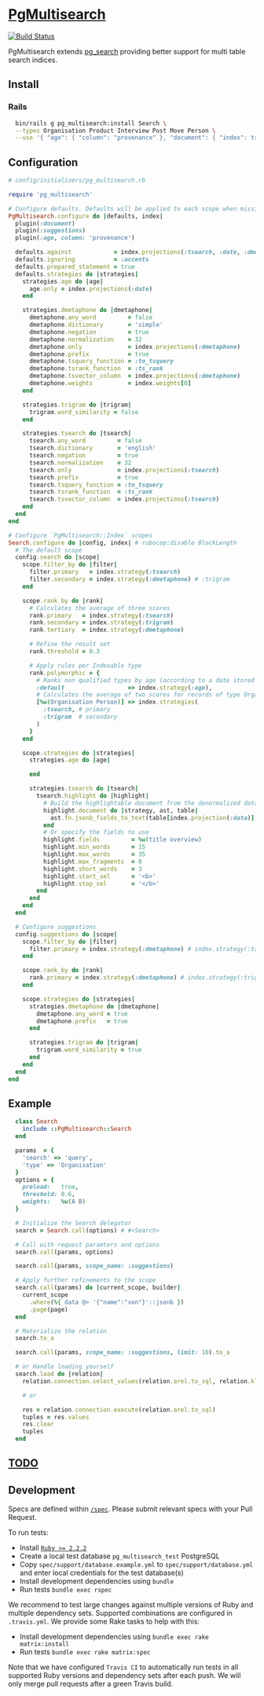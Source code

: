 # [PgMultisearch](http://github.com/piktur/pg_multisearch)

[![Build Status](https://travis-ci.com/piktur/pg_multisearch.svg?branch=master)](https://travis-ci.com/piktur/pg_multisearch)

PgMultisearch extends [pg_search](https://github.com/Casecommons/pg_search) providing better support for multi table search indices.

## Install

### Rails

```bash
  bin/rails g pg_multisearch:install Search \
  --types Organisation Product Interview Post Move Person \
  --use '{ "age": { "column": "provenance" }, "document": { "index": true }, "suggestions": true }'
```

## Configuration

```ruby
# config/initializers/pg_multisearch.rb

require 'pg_multisearch'

# Configure defaults. Defaults will be applied to each scope when missing.
PgMultisearch.configure do |defaults, index|
  plugin(:document)
  plugin(:suggestions)
  plugin(:age, column: 'provenance')

  defaults.against            = index.projections(:tsearch, :date, :dmetaphone, :trigram)
  defaults.ignoring           = :accents
  defaults.prepared_statement = true
  defaults.strategies do |strategies|
    strategies.age do |age|
      age.only = index.projections(:date)
    end

    strategies.dmetaphone do |dmetaphone|
      dmetaphone.any_word         = false
      dmetaphone.dictionary       = 'simple'
      dmetaphone.negation         = true
      dmetaphone.normalization    = 32
      dmetaphone.only             = index.projections(:dmetaphone)
      dmetaphone.prefix           = true
      dmetaphone.tsquery_function = :to_tsquery
      dmetaphone.tsrank_function  = :ts_rank
      dmetaphone.tsvector_column  = index.projections(:dmetaphone)
      dmetaphone.weights          = index.weights[0]
    end

    strategies.trigram do |trigram|
      trigram.word_similarity = false
    end

    strategies.tsearch do |tsearch|
      tsearch.any_word         = false
      tsearch.dictionary       = 'english'
      tsearch.negation         = true
      tsearch.normalization    = 32
      tsearch.only             = index.projections(:tsearch)
      tsearch.prefix           = true
      tsearch.tsquery_function = :to_tsquery
      tsearch.tsrank_function  = :ts_rank
      tsearch.tsvector_column  = index.projections(:tsearch)
    end
  end
end

# Configure `PgMultisearch::Index` scopes
Search.configure do |config, index| # rubocop:disable BlockLength
  # The default scope
  config.search do |scope|
    scope.filter_by do |filter|
      filter.primary   = index.strategy(:tsearch)
      filter.secondary = index.strategy(:dmetaphone) # :trigram
    end

    scope.rank_by do |rank|
      # Calculates the average of three scores
      rank.primary   = index.strategy(:tsearch)
      rank.secondary = index.strategy(:trigram)
      rank.tertiary  = index.strategy(:dmetaphone)

      # Refine the result set
      rank.threshold = 0.3

      # Apply rules per Indexable type
      rank.polymorphic = {
        # Ranks non qualified types by age (according to a date stored within the configured date column)
        :default                  => index.strategy(:age),
        # Calculates the average of two scores for records of type Organisation and Person
        [%w(Organisation Person)] => index.strategies(
          :tsearch, # primary
          :trigram  # secondary
        )
      }
    end

    scope.strategies do |strategies|
      strategies.age do |age|

      end

      strategies.tsearch do |tsearch|
        tsearch.highlight do |highlight|
          # Build the highlightable document from the denormalized data
          highlight.document do |strategy, ast, table|
            ast.fn.jsonb_fields_to_text(table[index.projection(:data)], ['field1', 'field2'])
          end
          # Or specify the fields to use
          highlight.fields         = %w(title overview)
          highlight.min_words      = 15
          highlight.max_words      = 35
          highlight.max_fragments  = 0
          highlight.short_words    = 3
          highlight.start_sel      = '<b>'
          highlight.stop_sel       = '</b>'
        end
      end
    end
  end

  # Configure suggestions
  config.suggestions do |scope|
    scope.filter_by do |filter|
      filter.primary = index.strategy(:dmetaphone) # index.strategy(:trigram)
    end

    scope.rank_by do |rank|
      rank.primary = index.strategy(:dmetaphone) # index.strategy(:trigram)
    end

    scope.strategies do |strategies|
      strategies.dmetaphone do |dmetaphone|
        dmetaphone.any_word = true
        dmetaphone.prefix   = true
      end

      strategies.trigram do |trigram|
        trigram.word_similarity = true
      end
    end
  end
end
```

## Example

```ruby
  class Search
    include ::PgMultisearch::Search
  end

  params  = {
    'search' => 'query',
    'type' => 'Organisation'
  }
  options = {
    preload:   true,
    threshold: 0.6,
    weights:   %w(A B)
  }

  # Initialize the Search delegator
  search = Search.call(options) # #<Search>

  # Call with request paramters and options
  search.call(params, options)

  search.call(params, scope_name: :suggestions)

  # Apply further refinements to the scope
  search.call(params) do |current_scope, builder|
    current_scope
      .where(%{ data @> '{"name":"von"}'::jsonb })
      .page(page)
  end

  # Materialize the relation
  search.to_a

  search.call(params, scope_name: :suggestions, limit: 10).to_a

  # or Handle loading yourself
  search.load do |relation|
    relation.connection.select_values(relation.arel.to_sql, relation.klass, bind_params)

    # or

    res = relation.connection.execute(relation.arel.to_sql)
    tuples = res.values
    res.clear
    tuples
  end

```

## [TODO](TODO.md)

## Development

Specs are defined within [`/spec`](/spec). Please submit relevant specs with your Pull Request.

To run tests:

- Install [`Ruby >= 2.2.2`](https://www.ruby-lang.org/en/documentation/installation/)
- Create a local test database `pg_multisearch_test` PostgreSQL
- Copy `spec/support/database.example.yml` to `spec/support/database.yml` and enter local credentials for the test database(s)
- Install development dependencies using `bundle`
- Run tests `bundle exec rspec`

We recommend to test large changes against multiple versions of Ruby and multiple dependency sets.
Supported combinations are configured in `.travis.yml`. We provide some Rake tasks to help with this:

- Install development dependencies using `bundle exec rake matrix:install`
- Run tests `bundle exec rake matrix:spec`

Note that we have configured `Travis CI` to automatically run tests in all supported Ruby versions and dependency sets after each push. We will only merge pull requests after a green Travis build.
